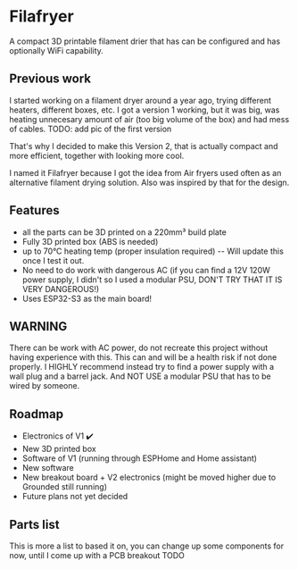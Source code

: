 # Filafryer
A compact 3D printable filament drier that has can be configured and has optionally WiFi capability.

## Previous work
I started working on a filament dryer around a year ago, trying different heaters, different boxes, etc.
I got a version 1 working, but it was big, was heating unnecesary amount of air (too big volume of the box) and had mess of cables.
TODO: add pic of the first version

That's why I decided to make this Version 2, that is actually compact and more efficient, together with looking more cool.

I named it Filafryer because I got the idea from Air fryers used often as an alternative filament drying solution. Also was inspired by that for the design.

## Features
- all the parts can be 3D printed on a 220mm³ build plate
- Fully 3D printed box (ABS is needed)
- up to 70°C heating temp (proper insulation required) -- Will update this once I test it out.
- No need to do work with dangerous AC (if you can find a 12V 120W power supply, I didn't so I used a modular PSU, DON'T TRY THAT IT IS VERY DANGEROUS!)
- Uses ESP32-S3 as the main board!

## WARNING
There can be work with AC power, do not recreate this project without having experience with this.
This can and will be a health risk if not done properly.
I HIGHLY recommend instead try to find a power supply with a wall plug and a barrel jack.
And NOT USE a modular PSU that has to be wired by someone.

## Roadmap
- Electronics of V1 ✔️
- New 3D printed box
- Software of V1 (running through ESPHome and Home assistant)
- New software
- New breakout board + V2 electronics (might be moved higher due to Grounded still running)
- Future plans not yet decided

## Parts list
This is more a list to based it on, you can change up some components for now, until I come up with a PCB breakout
TODO
